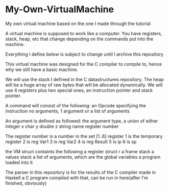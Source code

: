 # My-Own-VirtualMachine
My own virtual machine based on the one I made through the tutorial

A virtual machine is supposed to work like a computer. You have registers, stack, heap, etc that change depending on the commands put into the machine.

Everything I define below is subject to change until I archive this repository

This virtual machine was designed for the C compiler to compile to, hence why we still have a basic machine.

We will use the stack I defined in the C datastructures repository.
The heap will be a huge array of raw bytes that will be allocated dynamically.
We will use 4 registers plus two special ones, an instruction pointer and stack pointer.

A command will consist of the following:
    an Opcode specifying the instruction
    no arguments, 1 argument or a list of arguments

An argument is defined as followed:
    the argument type,
    a union of either
        integer x
        char y
        double z
        string name
        register number

The register number is a number in the set [1..6]
register 1 is the temporary register
2 is reg Var1
3 is reg Var2
4 is reg Result
5 is ip
6 is sp

the VM struct containts the following
    a register struct r
    a frame stack
    a values stack
    a list of arguments, which are the global variables
    a program loaded into it


The parser in this repository is for the results of the C compiler made in Haskell
a C program compiled with that, can be run in here(after I'm finished, obviously)
